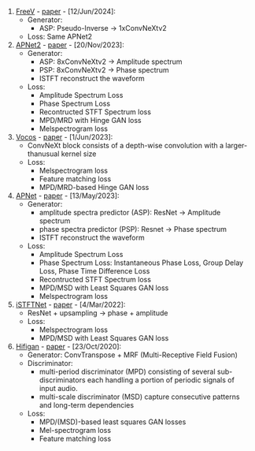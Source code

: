 1. [FreeV](https://github.com/BakerBunker/FreeV) - [paper](https://arxiv.org/pdf/2406.08196) - [12/Jun/2024]:
    - Generator:
      * ASP: Pseudo-Inverse -> 1xConvNeXtv2
    - Loss: Same APNet2
2. [APNet2](https://github.com/redmist328/APNet2) - [paper](https://arxiv.org/pdf/2311.11545) - [20/Nov/2023]:
    - Generator:
      * ASP: 8xConvNeXtv2 -> Amplitude spectrum
      * PSP: 8xConvNeXtv2 -> Phase spectrum
      * ISTFT reconstruct the waveform
    - Loss:
      * Amplitude Spectrum Loss
      * Phase Spectrum Loss
      * Recontructed STFT Spectrum loss
      * MPD/MRD with Hinge GAN loss
      * Melspectrogram loss
3. [Vocos](https://github.com/gemelo-ai/vocos) - [paper](https://arxiv.org/pdf/2306.00814) - [1/Jun/2023]:
   - ConvNeXt block consists of a depth-wise convolution with a larger-thanusual kernel size
   - Loss:
     * Melspectrogram loss
     * Feature matching loss
     * MPD/MRD-based Hinge GAN loss
4. [APNet](https://github.com/YangAi520/APNet) - [paper](https://arxiv.org/pdf/2305.07952) - [13/May/2023]:
    - Generator:
      * amplitude spectra predictor (ASP): ResNet -> Amplitude spectrum
      * phase spectra predictor (PSP): Resnet -> Phase spectrum
      * ISTFT reconstruct the waveform
    - Loss:
      * Amplitude Spectrum Loss
      * Phase Spectrum Loss: Instantaneous Phase Loss, Group Delay Loss, Phase Time Difference Loss
      * Recontructed STFT Spectrum loss
      * MPD/MSD with Least Squares GAN loss
      * Melspectrogram loss
5. [iSTFTNet](https://github.com/rishikksh20/iSTFTNet-pytorch) - [paper](https://arxiv.org/pdf/2203.02395) - [4/Mar/2022]:
   - ResNet + upsampling -> phase + amplitude
   - Loss:
      * Melspectrogram loss
      * MPD/MSD with Least Squares GAN loss
6. [Hifigan](https://github.com/jik876/hifi-gan) - [paper](https://arxiv.org/pdf/2010.05646) - [23/Oct/2020]:
   - Generator: ConvTranspose + MRF (Multi-Receptive Field Fusion)
   - Discriminator:
     * multi-period discriminator (MPD) consisting of several sub-discriminators each handling a portion of periodic signals of input audio.
     * multi-scale discriminator (MSD)  capture consecutive patterns and long-term dependencies
   - Loss:
     * MPD/(MSD)-based least squares GAN losses
     * Mel-spectrogram loss
     * Feature matching loss
       

